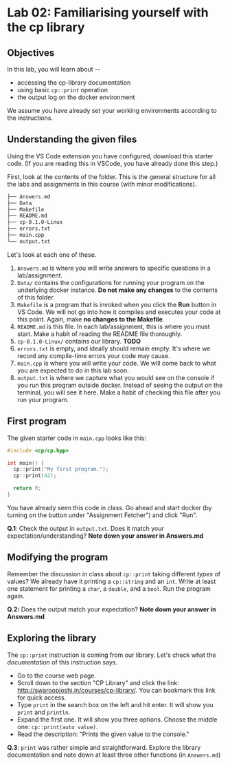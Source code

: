 # Lab 02: Familiarising yourself with the cp library

## Objectives

In this lab, you will learn about --

* accessing the cp-library documentation
* using basic `cp::print` operation
* the output log on the docker environment

We assume you have already set your working environments according to the  instructions.

## Understanding the given files

Using the VS Code extension you have configured, download this starter code. (If you are reading this in VSCode, you have already done this step.)

First, look at the contents of the folder. This is the general structure for all the labs and assignments in this course (with minor modifications).

```sh
├── Answers.md
├── Data
├── Makefile
├── README.md
├── cp-0.1.0-Linux
├── errors.txt
├── main.cpp
└── output.txt
```

Let's look at each one of these.

1. `Answers.md` is where you will write answers to specific questions in a lab/assignment.
2. `Data/` contains the configurations for running your program on the underlying docker instance. **Do not make any changes** to the contents of this folder.
3. `Makefile` is a program that is invoked when you click the **Run** button in VS Code. We will not go into how it compiles and executes your code at this point. Again, make **no changes to the Makefile**.
4. `README.md` is this file. In each lab/assignment, this is where you must start. Make a habit of reading the README file thoroughly.
5. `cp-0.1.0-Linux/` contains our library. **TODO**
6. `errors.txt` is empty, and ideally should remain empty. It's where we record any compile-time errors your code may cause.
7. `main.cpp` is where you will write your code. We will come back to what you are expected to do in this lab soon.
8. `output.txt` is where we capture what you would see on the console if you run this program outside docker. Instead of seeing the output on the terminal, you will see it here. Make a habit of checking this file after you run your program.

## First program

The given starter code in `main.cpp` looks like this:

```cpp
#include <cp/cp.hpp>

int main() {
  cp::print("My first program.");
  cp::print(42);

  return 0;
}
```

You have already seen this code in class. Go ahead and start docker (by turning on the button under "Assignment Fetcher") and click "Run".

**Q.1**: Check the output in `output.txt`. Does it match your expectation/understanding? **Note down your answer in Answers.md**

## Modifying the program

Remember the discussion in class about `cp::print` taking different *types* of values? We already have it printing a `cp::string` and an `int`. Write at least one statement for printing a `char`, a `double`, and a `bool`. Run the program again. 

**Q.2:** Does the output match your expectation? **Note down your answer in Answers.md**

## Exploring the library

The `cp::print` instruction is coming from our library. Let's check what the *documentation* of this instruction says.

* Go to the course web page.
* Scroll down to the section "CP Library" and click the link: <http://swaroopjoshi.in/courses/cp-library/>. You can bookmark this link for quick access.
* Type `print` in the search box on the left and hit enter. It will show you `print` and `println`.
* Expand the first one. It will show you three options. Choose the middle one: `cp::print(auto value)`.
* Read the description: "Prints the given value to the console."

**Q.3**: `print` was rather simple and straightforward. Explore the library documentation and note down at least three other functions (in `Answers.md`)